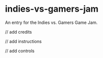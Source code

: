# indies-vs-gamers-jam
An entry for the Indies vs. Gamers Game Jam.

// add credits

// add instructions

// add controls